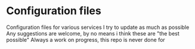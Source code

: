 # Configuration files

Configuration files for various services
I try to update as much as possible
Any suggestions are welcome, by no means i think these are "the best possible"
Always a work on progress, this repo is never done for
